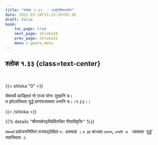 ```yaml
---
title: "श्लोक १.३३  - अर्जुनविशादयोग"
date: 2022-03-10T13:13:29+05:30
draft: false
book:
    toc_page: true
    next_page: shloka34
    prev_page: shloka32
    menu : geeta_menu
---
```




## श्लोक १.३३ {class=text-center}

<br/>

{{< shloka  "0"  >}}

येषामर्थे काङ्क्षितं नो राज्यं भोगाः सुखानि च।  
त इमेऽवस्थिता युद्धे प्राणांस्त्यक्त्वा धनानि च।।१.३३।।

{{< /shloka >}}



{{% details "श्रीराघवेन्द्रतीर्थविरचित गीताविवृत्तिः" %}}

`येषामर्थे` प्रयोजननिमित्तं राज्याद्यपेक्षितं  `न:` अस्माकं ।
`त इमे` बान्धवाः `प्राणान्‌`, `धनानि च  `त्यक्तवा`
`युद्धे` व्यवस्थिताः ॥

